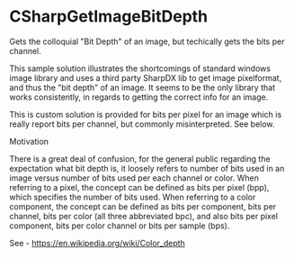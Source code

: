 # CSharpGetImageBitDepth

Gets the colloquial "Bit Depth" of an image, but techically gets the bits per channel.

This sample solution illustrates the shortcomings of standard windows image library
and uses a third party SharpDX lib to get image pixelformat, and thus the "bit depth" of an image. 
It seems to be the only library that works consistently, in regards to getting the correct info for an image.

This is custom solution is provided for bits per pixel for an image which is really report bits per channel, but commonly misinterpreted. See below.

Motivation

There is a great deal of confusion, for the general public regarding the expectation what bit depth is,
it loosely refers to number of bits used in an image versus number of bits used per each channel or color.
When referring to a pixel, the concept can be defined as bits per pixel (bpp),
which specifies the number of bits used. When referring to a color component, 
the concept can be defined as bits per component, bits per channel, bits per color 
(all three abbreviated bpc), and also bits per pixel component, bits per color channel 
or bits per sample (bps).

See - https://en.wikipedia.org/wiki/Color_depth 

